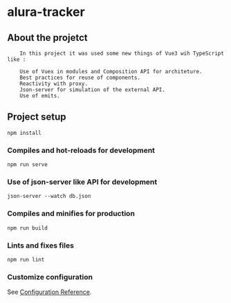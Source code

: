 # alura-tracker

## About the projetct

```
    In this project it was used some new things of Vue3 wih TypeScript like :

    Use of Vuex in modules and Composition API for architeture.
    Best practices for reuse of components.
    Reactivity with proxy.
    Json-server for simulation of the external API.
    Use of emits.

```


## Project setup
```
npm install
```

### Compiles and hot-reloads for development
```
npm run serve
```

### Use of json-server like API for development
```
json-server --watch db.json
```

### Compiles and minifies for production
```
npm run build
```

### Lints and fixes files
```
npm run lint
```

### Customize configuration
See [Configuration Reference](https://cli.vuejs.org/config/).
